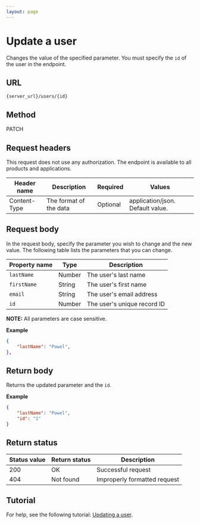 ```yaml
---
layout: page
---
```

# Update a user

Changes the value of the specified parameter. You must specify the `id` of the user in the endpoint.

## URL

```shell
{server_url}/users/{id}
```

## Method

PATCH

## Request headers

This request does not use any authorization. The endpoint is available to all products and applications.

| Header name | Description | Required | Values |
| -------------- | ------ | ------------ |------------ |
| Content-Type | The format of the data | Optional | application/json. Default value.|

## Request body

In the request body, specify the parameter you wish to change and the new value. The following table lists the parameters that you can change.

| Property name | Type | Description |
| ------------- | ----------- | ----------- |
| `lastName` | Number | The user's last name|
| `firstName` | String | The user's first name|
| `email` | String | The user's email address|
| `id` | Number | The user's unique record ID|

**NOTE:** All parameters are case sensitive.

**Example**

```json
{
    "lastName": "Powel",
},
```

## Return body

Returns the updated parameter and the `id`.

**Example**

```json
{
    "lastName": "Powel",
    "id": "1"
}
```

## Return status

| Status value | Return status | Description |
| ------------- | ----------- | -----------|
| 200| OK| Successful request|
| 404| Not found | Improperly formatted request|

## Tutorial

For help, see the following tutorial: [Updating a user](../tutorial/update_user.md).
